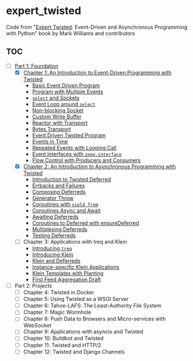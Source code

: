 # expert_twisted

Code from "[Expert Twisted][1]: Event-Driven and Asynchronous Programming with
Python" book by Mark Williams and contributors

## TOC

- [ ] [Part 1: Foundation](src/part_01/)
    - [x] [Chapter 1: An Introduction to Event-Driven Programming with Twisted](src/part_01/chapter_01/)
        - [Basic Event Driven Program](src/part_01/chapter_01/basic_event_drive_program.py)
        - [Program with Multiple Events](src/part_01/chapter_01/program_with_multiple_events.py)
        - [`select` and Sockets](src/part_01/chapter_01/select_and_sockets.py)
        - [Event Loop around `select`](src/part_01/chapter_01/event_loop_around_select.py)
        - [Non-blocking Socket](src/part_01/chapter_01/non_blocking_socket.py)
        - [Custom Write Buffer](src/part_01/chapter_01/custom_write_buffer.py)
        - [Reactor with Transport](src/part_01/chapter_01/reactor_with_transport.py)
        - [Bytes Transport](src/part_01/chapter_01/bytes_transport.py)
        - [Event Driven Twisted Program](src/part_01/chapter_01/event_driven_twisted_program.py)
        - [Events in Time](src/part_01/chapter_01/events_in_time.py)
        - [Repeated Events with Looping Call](src/part_01/chapter_01/repeated_events_with_looping_call.py)
        - [Event Interfaces with `zope.interface`](src/part_01/chapter_01/event_interfaces_with_zope_interface.py)
        - [Flow Control with Producers and Consumers](src/part_01/chapter_01/flow_control_with_producers_and_consumers.py)
    - [x] [Chapter 2: An Introduction to Asynchronous Programming with Twisted](src/part_01/chapter_02/)
        - [Introduction to Twisted Deferred](src/part_01/chapter_02/introduction_to_deferred.py)
        - [Errbacks and Failures](src/part_01/chapter_02/errbacks_and_failures.py)
        - [Composing Deferreds](src/part_01/chapter_02/composing_deferreds.py)
        - [Generator Throw](src/part_01/chapter_02/generator_throw.py)
        - [Coroutines with `yield from`](src/part_01/chapter_02/coroutines_with_yield_from.py)
        - [Coroutines Async and Await](src/part_01/chapter_02/coroutines_async_and_await.py)
        - [Awaiting Deferreds](src/part_01/chapter_02/awaiting_deferreds.py)
        - [Coroutines to Deferred with ensureDeferred](src/part_01/chapter_02/ensure_deferred.py)
        - [Multiplexing Deferreds](src/part_01/chapter_02/multiplexing_deferreds.py)
        - [Testing Deferreds](src/part_01/chapter_02/testing_deferreds.py)
    - [ ] Chapter 3: Applications with treq and Klein
       - [Introducing `treq`](src/part_01/chapter_03/intro_treq.py)
       - [Introducing Klein](src/part_01/chapter_03/intro_klein.py)
       - [Klein and Deferreds](src/part_01/chapter_03/klein_and_deferreds.py)
       - [Instance-specific Klein Applications](src/part_01/chapter_03/instance_specific_klein.py)
       - [Klein Templates with Planting](src/part_01/chapter_03/klein_templates_planting.py)
       - [First Feed Aggregation Draft](src/part_01/chapter_03/feed_aggregation_first_draft.py)
- [ ] Part 2: Projects
    - [ ] Chapter 4: Twisted in Docker
    - [ ] Chapter 5: Using Twisted as a WSGI Server
    - [ ] Chapter 6: Tahoe-LAFS: The Least-Authority File System
    - [ ] Chapter 7: Magic Wormhole
    - [ ] Chapter 8: Push Data to Browsers and Micro-services with WebSocket
    - [ ] Chapter 9: Applications with asyncio and Twisted
    - [ ] Chapter 10: Buildbot and Twisted
    - [ ] Chapter 11: Twisted and HTTP/2
    - [ ] Chapter 12: Twisted and Django Channels

[1]: https://www.goodreads.com/book/show/40167833-expert-twisted